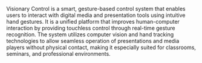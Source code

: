 Visionary Control is a smart, gesture-based control system that enables users to interact with digital media and presentation 
tools using intuitive hand gestures. It is a unified platform that improves human-computer interaction by providing touchless 
control through real-time gesture recognition. The system utilizes computer vision and hand tracking technologies to allow 
seamless operation of presentations and media players without physical contact, making it especially suited for classrooms, 
seminars, and professional environments.
